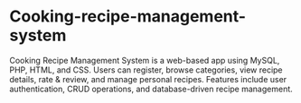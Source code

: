 # Cooking-recipe-management-system
Cooking Recipe Management System is a web-based app using MySQL, PHP, HTML, and CSS. Users can register, browse categories, view recipe details, rate &amp; review, and manage personal recipes. Features include user authentication, CRUD operations, and database-driven recipe management.
